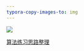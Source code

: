 ```yaml
---
typora-copy-images-to: img
---
```


![](F:\web前端\学习笔记\duyi\算法\img\平衡二叉树之左右·右左双旋.png)

[算法练习思路整理](算法练习思路整理.pptx)